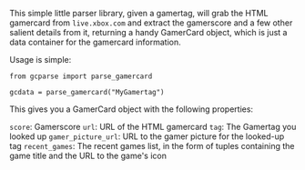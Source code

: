 This simple little parser library, given a gamertag, will grab the HTML gamercard from `live.xbox.com` and extract the gamerscore and a few other salient details from it, returning a handy GamerCard object, which is just a data container for the gamercard information.

Usage is simple:

	from gcparse import parse_gamercard

	gcdata = parse_gamercard("MyGamertag")

This gives you a GamerCard object with the following properties:

`score`: Gamerscore
`url`: URL of the HTML gamercard
`tag`: The Gamertag you looked up
`gamer_picture_url`: URL to the gamer picture for the looked-up tag
`recent_games`: The recent games list, in the form of tuples containing the game title and the URL to the game's icon
